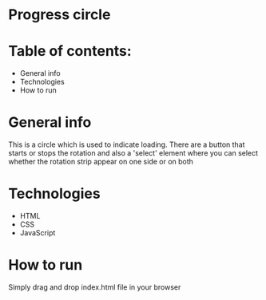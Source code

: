 # Progress circle

# Table of contents: 
* General info
* Technologies
* How to run

# General info
This is a circle which is used to indicate loading. There are a button that starts or stops the rotation and also a 'select' element where you can select 
whether the rotation strip appear on one side or on both

# Technologies
* HTML
* CSS
* JavaScript

# How to run
Simply drag and drop index.html file in your browser
